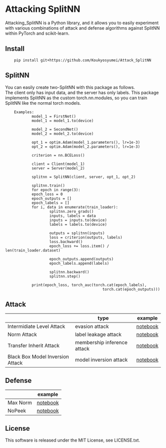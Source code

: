 # Attacking SplitNN

Attacking_SplitNN is a Python library, and it allows you to easily experiment with various combinations of attack and defense algorithms against SplitNN within PyTorch and scikit-learn.

## Install

        pip install git+https://github.com/Koukyosyumei/Attack_SplitNN

## SplitNN

You can easily create two-SplitNN with this package as follows.\
The client only has input data, and the server has only labels.
This package implements SplitNN as the custom torch.nn.modules, so you
can train SplitNN like the normal torch models.



        Examples:
                model_1 = FirstNet()
                model_1 = model_1.to(device)

                model_2 = SecondNet()
                model_2 = model_2.to(device)

                opt_1 = optim.Adam(model_1.parameters(), lr=1e-3)
                opt_2 = optim.Adam(model_2.parameters(), lr=1e-3)

                criterion = nn.BCELoss()

                client = Client(model_1)
                server = Server(model_2)

                splitnn = SplitNN(client, server, opt_1, opt_2)

                splitnn.train()
                for epoch in range(3):
                epoch_loss = 0
                epoch_outputs = []
                epoch_labels = []
                for i, data in enumerate(train_loader):
                        splitnn.zero_grads()
                        inputs, labels = data
                        inputs = inputs.to(device)
                        labels = labels.to(device)

                        outputs = splitnn(inputs)
                        loss = criterion(outputs, labels)
                        loss.backward()
                        epoch_loss += loss.item() / len(train_loader.dataset)

                        epoch_outputs.append(outputs)
                        epoch_labels.append(labels)

                        splitnn.backward()
                        splitnn.step()

                print(epoch_loss, torch_auc(torch.cat(epoch_labels),
                                                torch.cat(epoch_outputs)))

## Attack

|                                  | type                        | example                                                |
| -------------------------------- | --------------------------- | ------------------------------------------------------ |
| Intermidiate Level Attack        | evasion attack              | [notebook](examples/IntermidiateLevelAttack.ipynb)     |
| Norm Attack                      | label leakage attack        | [notebook](examples/Label_Leakage.ipynb)               |
| Transfer Inherit Attack          | membership inference attack | [notebook](examples/Membershio_Inference_Attack.ipynb) |
| Black Box Model Inversion Attack | model inversion attack      | [notebook](examples/Black_Box_Model_Inversion.ipynb)   |


## Defense

|          | example                                          |
| -------- | ------------------------------------------------ |
| Max Norm | [notebook](examples/Label_Leakage.ipynb)         |
| NoPeek   | [notebook](examples/NoPeekLoss-checkpoint.ipynb) |

## License

This software is released under the MIT License, see LICENSE.txt.
